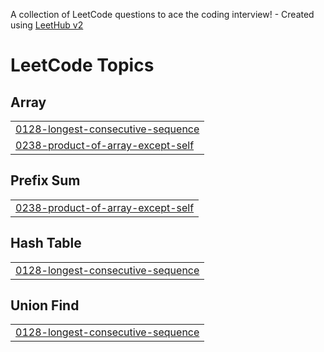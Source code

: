 A collection of LeetCode questions to ace the coding interview! - Created using [LeetHub v2](https://github.com/arunbhardwaj/LeetHub-2.0)
<!---LeetCode Topics Start-->
# LeetCode Topics
## Array
|  |
| ------- |
| [0128-longest-consecutive-sequence](https://github.com/Prarthana021/daily-practice/tree/master/0128-longest-consecutive-sequence) |
| [0238-product-of-array-except-self](https://github.com/Prarthana021/daily-practice/tree/master/0238-product-of-array-except-self) |
## Prefix Sum
|  |
| ------- |
| [0238-product-of-array-except-self](https://github.com/Prarthana021/daily-practice/tree/master/0238-product-of-array-except-self) |
## Hash Table
|  |
| ------- |
| [0128-longest-consecutive-sequence](https://github.com/Prarthana021/daily-practice/tree/master/0128-longest-consecutive-sequence) |
## Union Find
|  |
| ------- |
| [0128-longest-consecutive-sequence](https://github.com/Prarthana021/daily-practice/tree/master/0128-longest-consecutive-sequence) |
<!---LeetCode Topics End-->